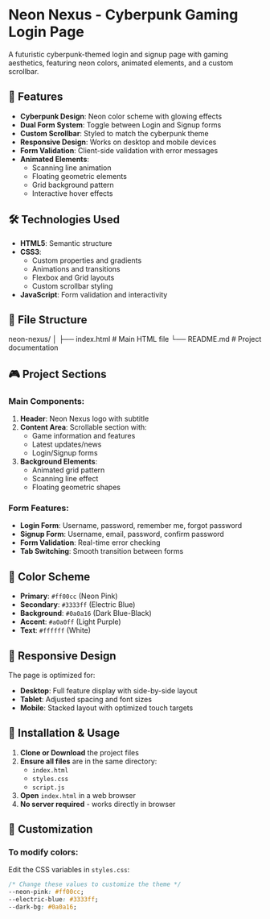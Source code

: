 # Neon Nexus - Cyberpunk Gaming Login Page

A futuristic cyberpunk-themed login and signup page with gaming aesthetics, featuring neon colors, animated elements, and a custom scrollbar.

## 🚀 Features

- **Cyberpunk Design**: Neon color scheme with glowing effects
- **Dual Form System**: Toggle between Login and Signup forms
- **Custom Scrollbar**: Styled to match the cyberpunk theme
- **Responsive Design**: Works on desktop and mobile devices
- **Form Validation**: Client-side validation with error messages
- **Animated Elements**: 
  - Scanning line animation
  - Floating geometric elements
  - Grid background pattern
  - Interactive hover effects

## 🛠️ Technologies Used

- **HTML5**: Semantic structure
- **CSS3**: 
  - Custom properties and gradients
  - Animations and transitions
  - Flexbox and Grid layouts
  - Custom scrollbar styling
- **JavaScript**: Form validation and interactivity

## 📁 File Structure
neon-nexus/
│
├── index.html # Main HTML file
└── README.md # Project documentation


## 🎮 Project Sections

### Main Components:
1. **Header**: Neon Nexus logo with subtitle
2. **Content Area**: Scrollable section with:
   - Game information and features
   - Latest updates/news
   - Login/Signup forms
3. **Background Elements**:
   - Animated grid pattern
   - Scanning line effect
   - Floating geometric shapes

### Form Features:
- **Login Form**: Username, password, remember me, forgot password
- **Signup Form**: Username, email, password, confirm password
- **Form Validation**: Real-time error checking
- **Tab Switching**: Smooth transition between forms

## 🎨 Color Scheme

- **Primary**: `#ff00cc` (Neon Pink)
- **Secondary**: `#3333ff` (Electric Blue)
- **Background**: `#0a0a16` (Dark Blue-Black)
- **Accent**: `#a0a0ff` (Light Purple)
- **Text**: `#ffffff` (White)

## 📱 Responsive Design

The page is optimized for:
- **Desktop**: Full feature display with side-by-side layout
- **Tablet**: Adjusted spacing and font sizes
- **Mobile**: Stacked layout with optimized touch targets

## 🚀 Installation & Usage

1. **Clone or Download** the project files
2. **Ensure all files** are in the same directory:
   - `index.html`
   - `styles.css`
   - `script.js`
3. **Open** `index.html` in a web browser
4. **No server required** - works directly in browser

## 🔧 Customization

### To modify colors:
Edit the CSS variables in `styles.css`:
```css
/* Change these values to customize the theme */
--neon-pink: #ff00cc;
--electric-blue: #3333ff;
--dark-bg: #0a0a16;